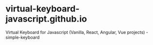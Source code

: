 # virtual-keyboard-javascript.github.io
Virtual Keyboard for Javascript (Vanilla, React, Angular, Vue projects) - simple-keyboard
